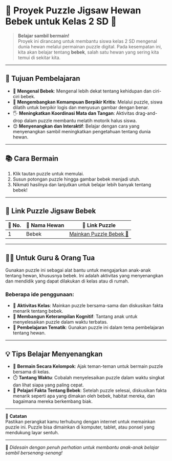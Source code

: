 # 🧩 Proyek Puzzle Jigsaw Hewan Bebek untuk Kelas 2 SD 🦆

> **Belajar sambil bermain!**  
> Proyek ini dirancang untuk membantu siswa kelas 2 SD mengenal dunia hewan melalui permainan puzzle digital. Pada kesempatan ini, kita akan belajar tentang **bebek**, salah satu hewan yang sering kita temui di sekitar kita.

---

## 🎯 Tujuan Pembelajaran

- 🦆 **Mengenal Bebek**: Mengenal lebih dekat tentang kehidupan dan ciri-ciri bebek.
- 🧠 **Mengembangkan Kemampuan Berpikir Kritis**: Melalui puzzle, siswa dilatih untuk berpikir logis dan menyusun gambar dengan benar.
- 🖐️ **Meningkatkan Koordinasi Mata dan Tangan**: Aktivitas drag-and-drop dalam puzzle membantu melatih motorik halus siswa.
- 😊 **Menyenangkan dan Interaktif**: Belajar dengan cara yang menyenangkan sambil meningkatkan pengetahuan tentang dunia hewan.

---

## 📚 Cara Bermain

1. Klik tautan puzzle untuk memulai.
2. Susun potongan puzzle hingga gambar bebek menjadi utuh.
3. Nikmati hasilnya dan lanjutkan untuk belajar lebih banyak tentang bebek!

---

## 🦆 Link Puzzle Jigsaw Bebek

| 🔢 No. | 🦆 Nama Hewan | 🔗 Link Puzzle |
|-------|---------------|----------------|
| 1     | Bebek         | [Mainkan Puzzle Bebek 🧩](https://puzzel.org/en/jigsaw/play?p=-OOQymHYylQvzhqg6vlG) |

---

## 🧑‍🏫 Untuk Guru & Orang Tua

Gunakan puzzle ini sebagai alat bantu untuk mengajarkan anak-anak tentang hewan, khususnya bebek. Ini adalah aktivitas yang menyenangkan dan mendidik yang dapat dilakukan di kelas atau di rumah.

### Beberapa ide penggunaan:
- 🎲 **Aktivitas Kelas**: Mainkan puzzle bersama-sama dan diskusikan fakta menarik tentang bebek.
- 🧠 **Membangun Keterampilan Kognitif**: Tantang anak untuk menyelesaikan puzzle dalam waktu terbatas.
- 💬 **Pembelajaran Tematik**: Gunakan puzzle ini dalam tema pembelajaran tentang hewan.

---

## 💡 Tips Belajar Menyenangkan

- 🎉 **Bermain Secara Kelompok**: Ajak teman-teman untuk bermain puzzle bersama di kelas.
- ⏱️ **Tantang Waktu**: Cobalah menyelesaikan puzzle dalam waktu singkat dan lihat siapa yang paling cepat.
- 🌱 **Pelajari Fakta Tentang Bebek**: Setelah puzzle selesai, diskusikan fakta menarik seperti apa yang dimakan oleh bebek, habitat mereka, dan bagaimana mereka berkembang biak.

---

📌 **Catatan**  
Pastikan perangkat kamu terhubung dengan internet untuk memainkan puzzle ini. Puzzle bisa dimainkan di komputer, tablet, atau ponsel yang mendukung layar sentuh.

---

🎨 *Didesain dengan penuh perhatian untuk membantu anak-anak belajar sambil bersenang-senang!*
